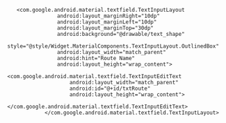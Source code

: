        <com.google.android.material.textfield.TextInputLayout
                    android:layout_marginRight="10dp"
                    android:layout_marginLeft="10dp"
                    android:layout_marginTop="30dp"
                    android:background="@drawable/text_shape"
                    style="@style/Widget.MaterialComponents.TextInputLayout.OutlinedBox"
                    android:layout_width="match_parent"
                    android:hint="Route Name"
                    android:layout_height="wrap_content">
                    <com.google.android.material.textfield.TextInputEditText
                        android:layout_width="match_parent"
                        android:id="@+id/txtRoute"
                        android:layout_height="wrap_content">
                    </com.google.android.material.textfield.TextInputEditText>
                </com.google.android.material.textfield.TextInputLayout> 

